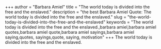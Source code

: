 +++
author = "Barbara Amiel"
title = "The world today is divided into the free and the enslaved."
description = "the best Barbara Amiel Quote: The world today is divided into the free and the enslaved."
slug = "the-world-today-is-divided-into-the-free-and-the-enslaved"
keywords = "The world today is divided into the free and the enslaved.,barbara amiel,barbara amiel quotes,barbara amiel quote,barbara amiel sayings,barbara amiel saying,quotes, sayings,quote, saying, motivation"
+++
The world today is divided into the free and the enslaved.
